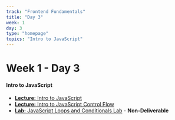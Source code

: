 ```yaml
---
track: "Frontend Fundamentals"
title: "Day 3"
week: 1
day: 3
type: "homepage"
topics: "Intro to JavaScript"
---
```


# Week 1 - Day 3

#### Intro to JavaScript

- [**Lecture:** Intro to JavaScript](/frontend-fundamentals/week-1/day-3/lecture-materials/intro-to-javascript/)
- [**Lecture:** Intro to JavaScript Control Flow](/frontend-fundamentals/week-1/day-3/lecture-materials/intro-to-javascript-control-flow/)
- [**Lab:** JavaScript Loops and Conditionals Lab](/frontend-fundamentals/week-1/day-3/labs/loops-and-conditionals-lab.md) - **Non-Deliverable**
